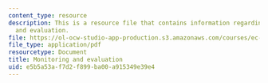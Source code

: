 ```yaml
---
content_type: resource
description: This is a resource file that contains information regarding monitoring
  and evaluation.
file: https://ol-ocw-studio-app-production.s3.amazonaws.com/courses/ec-715-d-lab-disseminating-innovations-for-the-common-good-spring-2007/e5b5a53af7d2f899ba00a915349e39e4_MITEC_715S07_lec18.pdf
file_type: application/pdf
resourcetype: Document
title: Monitoring and evaluation
uid: e5b5a53a-f7d2-f899-ba00-a915349e39e4
---
```

